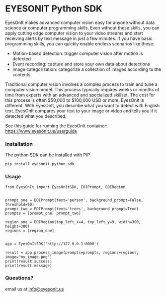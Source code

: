 # EYESONIT Python SDK #

EyesOnIt makes advanced computer vision easy for anyone without data science 
or computer programming skills. Even without these skills, you can apply
cutting edge computer vision to your video streams and start receiving
alerts by text message in just a few minutes. If you have basic programming
skills, you can quickly enable endless scenarios like these:

- Motion-based detection: trigger computer vision after motion is detected
- Event recording: capture and store your own data about detections
- Image categorization: categorize a collection of images according to the contents

Traditional computer vision involves a complex process to train and tune
a computer vision model. This process typically requires weeks or months
of time from experts with an advanced and specialized skillset. The cost
for this process is often $50,000 to $100,000 USD or more. EyesOnIt is
different. With EyesOnIt, you describe what you want to detect with English
text. EyesOnIt compares your text to your image or video and tells you if
it detected what you described.


See this guide for running the EyesOnIt container:
https://www.eyesonit.us/userguide


### Installation ###

The python SDK can be installed with PIP

```
pip install eyesonit_python_sdk
```


### Usage ###

```
from EyesOnIt import EyesOnItSDK, EOIPrompt, EOIRegion


prompt_one = EOIPrompt(text='person', background_prompt=False, threshold=90)
prompt_two = EOIPrompt(text='trees', background_prompt=True)
prompts = [prompt_one, prompt_two]

region_one = EOIRegion(top_left_x=4, top_left_y=9, width=300, height=300)
regions = [region_one]


app = EyesOnItSDK('http://127.0.0.1:8000')

result = app.process_image(prompts=prompts, regions=regions, image="my_image.png")
print(result.success)
print(result.message)

```

### Questions? ###

email us at info@eyesonit.us
